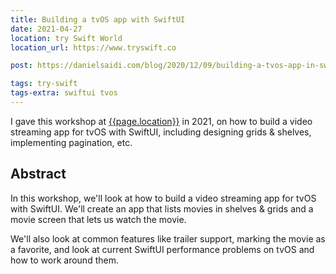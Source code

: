 ```yaml
---
title: Building a tvOS app with SwiftUI
date: 2021-04-27
location: try Swift World
location_url: https://www.tryswift.co

post: https://danielsaidi.com/blog/2020/12/09/building-a-tvos-app-in-swiftui

tags: try-swift
tags-extra: swiftui tvos
---
```


I gave this workshop at [{{page.location}}]({{page.location_url}}) in 2021, on how to build a video streaming app for tvOS with SwiftUI, including designing grids & shelves, implementing pagination, etc.


## Abstract

In this workshop, we'll look at how to build a video streaming app for tvOS with SwiftUI. We'll create an app that lists movies in shelves & grids and a movie screen that lets us watch the movie.

We'll also look at common features like trailer support, marking the movie as a favorite, and look at current SwiftUI performance problems on tvOS and how to work around them.

<!--

{% capture assets %}{{ "assets/talks/210427/" | relative_url }}{% endcapture %}

<section data-markdown class="title-page transparent-image">
  ## Building a tvOS app
  ### with SwiftUI

  ![Title]({{assets}}title_500.png "Title")

  Daniel Saidi · [@danielsaidi]({{site.urls.twitter}})
</section>

<section data-markdown>
  # In this workshop
  
  Build a tvOS app in SwiftUI
  
  Get movies from an API
  
  List movies & movie details
  
  Watch movies
  
  Add and remove favorites
</section>

<section data-markdown>
  # API
  
  OMDb - http://omdbapi.com
  
  Very easy to integrate with
  
  But lacks important information
  
  Therefore, a pretty basic app
  
  Simplicity to focus on SwiftUI
</section>

<section data-markdown>
  # App Screens
  
  Discover - List movies by year
  
  Favorites - List favorite movies
  
  Search - Free text search
  
  Movie - Movie details + actions
  
  Movie Player - Streams any video url
</section>

<section data-markdown>
  # SwiftUI + tvOS Limitations
  
  Various glitches, e.g. text field
  
  Styling, e.g. buttons and text fields
  
  Missing components, e.g. search field
  
  Focus engine behavior
  
  Bad performance in stacks and grids
</section>

<section data-markdown>
  # Live Coding
</section>

<section data-markdown>
  # Thank you!
  ## Questions?
  Daniel Saidi · [@danielsaidi]({{site.urls.twitter}})
</section>

-->